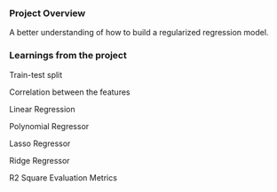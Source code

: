 ### Project Overview

 A better understanding of how to build a regularized regression model.


### Learnings from the project

 Train-test split

Correlation between the features

Linear Regression

Polynomial Regressor

Lasso Regressor

Ridge Regressor

R2 Square Evaluation Metrics


